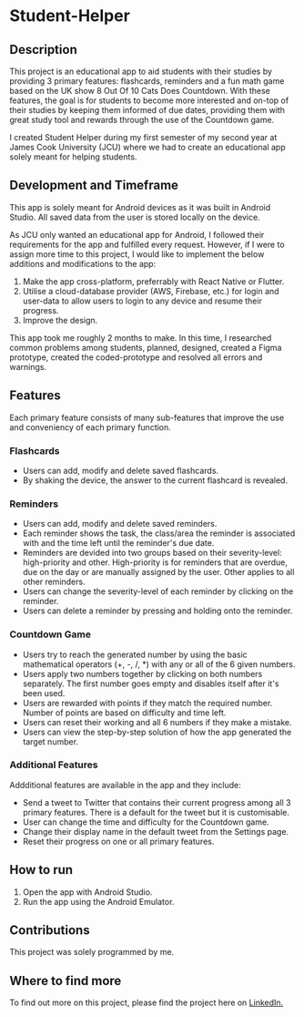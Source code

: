 # Student-Helper
## Description
This project is an educational app to aid students with their studies by providing 3 primary features: flashcards, reminders and a fun math game based on the UK show 8 Out Of 10 Cats Does Countdown. With these features, the goal is for students to become more interested and on-top of their studies by keeping them informed of due dates, providing them with great study tool and rewards through the use of the Countdown game. 

I created Student Helper during my first semester of my second year at James Cook University (JCU) where we had to create an educational app solely meant for helping students.

## Development and Timeframe
This app is solely meant for Android devices as it was built in Android Studio. All saved data from the user is stored locally on the device. 

As JCU only wanted an educational app for Android, I followed their requirements for the app and fulfilled every request. However, if I were to assign more time to this project, I would like to implement the below additions and modifications to the app: 
1. Make the app cross-platform, preferrably with React Native or Flutter.
2. Utilise a cloud-database provider (AWS, Firebase, etc.) for login and user-data to allow users to login to any device and resume their progress.
3. Improve the design. 

This app took me roughly 2 months to make. In this time, I researched common problems among students, planned, designed, created a Figma prototype, created the coded-prototype and resolved all errors and warnings. 

## Features
Each primary feature consists of many sub-features that improve the use and conveniency of each primary function. 
### Flashcards
- Users can add, modify and delete saved flashcards.
- By shaking the device, the answer to the current flashcard is revealed.

### Reminders 
- Users can add, modify and delete saved reminders.
- Each reminder shows the task, the class/area the reminder is associated with and the time left until the reminder's due date. 
- Reminders are devided into two groups based on their severity-level: high-priority and other. High-priority is for reminders that are overdue, due on the day or are manually assigned by the user. Other applies to all other reminders.
- Users can change the severity-level of each reminder by clicking on the reminder.
- Users can delete a reminder by pressing and holding onto the reminder.

### Countdown Game
- Users try to reach the generated number by using the basic mathematical operators (+, -, /, *) with any or all of the 6 given numbers.
- Users apply two numbers together by clicking on both numbers separately. The first number goes empty and disables itself after it's been used.
- Users are rewarded with points if they match the required number. Number of points are based on difficulty and time left. 
- Users can reset their working and all 6 numbers if they make a mistake.
- Users can view the step-by-step solution of how the app generated the target number.

### Additional Features
Addditional features are available in the app and they include: 
- Send a tweet to Twitter that contains their current progress among all 3 primary features. There is a default for the tweet but it is customisable.
- User can change the time and difficulty for the Countdown game.
- Change their display name in the default tweet from the Settings page.
- Reset their progress on one or all primary features. 

## How to run
1. Open the app with Android Studio.
2. Run the app using the Android Emulator.

## Contributions 
This project was solely programmed by me. 

## Where to find more
To find out more on this project, please find the project here on [LinkedIn.](https://www.linkedin.com/in/jay-davis-261738277/details/projects/)
